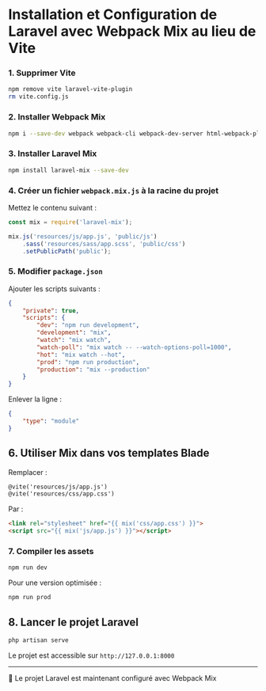 # Installation et Configuration de Laravel avec Webpack Mix au lieu de Vite

### 1. Supprimer Vite
```sh
npm remove vite laravel-vite-plugin
rm vite.config.js
```

### 2. Installer Webpack Mix
```sh
npm i --save-dev webpack webpack-cli webpack-dev-server html-webpack-plugin
```

### 3. Installer Laravel Mix
```sh
npm install laravel-mix --save-dev
```

### 4. Créer un fichier `webpack.mix.js` à la racine du projet
Mettez le contenu suivant :
```js
const mix = require('laravel-mix');

mix.js('resources/js/app.js', 'public/js')
    .sass('resources/sass/app.scss', 'public/css')
    .setPublicPath('public');
```

### 5. Modifier `package.json`
Ajouter les scripts suivants :
```json
{
    "private": true,
    "scripts": {
        "dev": "npm run development",
        "development": "mix",
        "watch": "mix watch",
        "watch-poll": "mix watch -- --watch-options-poll=1000",
        "hot": "mix watch --hot",
        "prod": "npm run production",
        "production": "mix --production"
    }
}
```

Enlever la ligne :
```json
{
    "type": "module"
}
```

## 6. Utiliser Mix dans vos templates Blade
Remplacer :
```html
@vite('resources/js/app.js')
@vite('resources/css/app.css')
```
Par :
```html
<link rel="stylesheet" href="{{ mix('css/app.css') }}">
<script src="{{ mix('js/app.js') }}"></script>
```

### 7. Compiler les assets
```sh
npm run dev
```
Pour une version optimisée :
```sh
npm run prod
```

## 8. Lancer le projet Laravel
```sh
php artisan serve
```
Le projet est accessible sur `http://127.0.0.1:8000`

---
🎉 Le projet Laravel est maintenant configuré avec Webpack Mix
